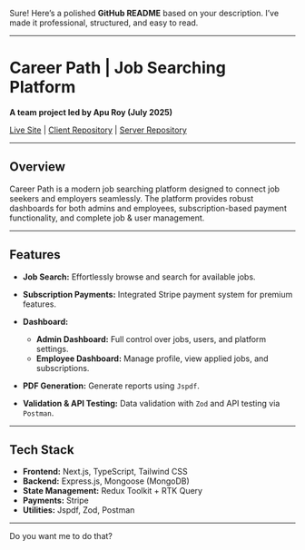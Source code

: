 Sure! Here’s a polished **GitHub README** based on your description. I’ve made it professional, structured, and easy to read.

---

# Career Path | Job Searching Platform

**A team project led by Apu Roy (July 2025)**

[Live Site](#) | [Client Repository](#) | [Server Repository](#)

---

## **Overview**

Career Path is a modern job searching platform designed to connect job seekers and employers seamlessly. The platform provides robust dashboards for both admins and employees, subscription-based payment functionality, and complete job & user management.

---

## **Features**

* **Job Search:** Effortlessly browse and search for available jobs.
* **Subscription Payments:** Integrated Stripe payment system for premium features.
* **Dashboard:**

  * **Admin Dashboard:** Full control over jobs, users, and platform settings.
  * **Employee Dashboard:** Manage profile, view applied jobs, and subscriptions.
* **PDF Generation:** Generate reports using `Jspdf`.
* **Validation & API Testing:** Data validation with `Zod` and API testing via `Postman`.

---

## **Tech Stack**

* **Frontend:** Next.js, TypeScript, Tailwind CSS
* **Backend:** Express.js, Mongoose (MongoDB)
* **State Management:** Redux Toolkit + RTK Query
* **Payments:** Stripe
* **Utilities:** Jspdf, Zod, Postman

---



Do you want me to do that?
